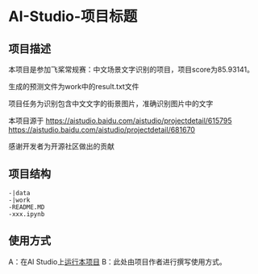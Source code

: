 # AI-Studio-项目标题

## 项目描述
本项目是参加飞桨常规赛：中文场景文字识别的项目，项目score为85.93141。

生成的预测文件为work中的result.txt文件

项目任务为识别包含中文文字的街景图片，准确识别图片中的文字

本项目源于 https://aistudio.baidu.com/aistudio/projectdetail/615795      
https://aistudio.baidu.com/aistudio/projectdetail/681670

感谢开发者为开源社区做出的贡献

## 项目结构
```
-|data
-|work
-README.MD
-xxx.ipynb
```
## 使用方式
A：在AI Studio上[运行本项目](https://aistudio.baidu.com/aistudio/projectdetail/2204198)
B：此处由项目作者进行撰写使用方式。
